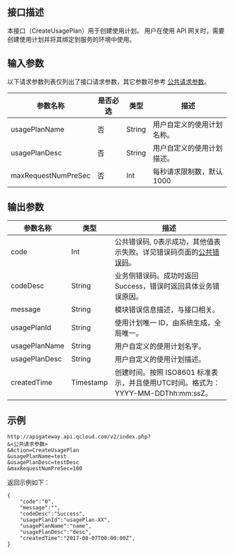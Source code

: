 ## 接口描述

本接口（CreateUsagePlan）用于创建使用计划。
用户在使用 API 网关时，需要创建使用计划并将其绑定到服务的环境中使用。

## 输入参数

以下请求参数列表仅列出了接口请求参数，其它参数可参考 [公共请求参数](/document/api/213/6976)。

| 参数名称                | 是否必选 | 类型     | 描述             |
| ------------------- | ---- | ------ | -------------- |
| usagePlanName       | 否    | String | 用户自定义的使用计划名称。  |
| usagePlanDesc       | 否    | String | 用户自定义的使用计划描述。  |
| maxRequestNumPreSec | 否    | Int    | 每秒请求限制数，默认 1000 |

## 输出参数

| 参数名称          | 类型        | 描述                                       |
| ------------- | --------- | ---------------------------------------- |
| code          | Int       | 公共错误码, 0表示成功，其他值表示失败。详见错误码页面的<a href="/doc/api/372/%E9%94%99%E8%AF%AF%E7%A0%81#1.E3.80.81.E5.85.AC.E5.85.B1.E9.94.99.E8.AF.AF.E7.A0.81" title="公共错误码">公共错误码</a>。 |
| codeDesc      | String    | 业务侧错误码。成功时返回 Success，错误时返回具体业务错误原因。       |
| message       | String    | 模块错误信息描述，与接口相关。                          |
| usagePlanId   | String    | 使用计划唯一 ID，由系统生成，全局唯一。                     |
| usagePlanName | String    | 用户自定义的使用计划名字。                            |
| usagePlanDesc | String    | 用户自定义的使用计划描述。                            |
| createdTime   | Timestamp | 创建时间。按照 ISO8601 标准表示，并且使用UTC时间。格式为：YYYY-MM-DDThh:mm:ssZ。 |

## 示例 
```
http://apigateway.api.qcloud.com/v2/index.php?
&<公共请求参数>
&Action=CreateUsagePlan
&usagePlanName=test
&usagePlanDesc=testDesc
&maxRequestNumPreSec=100
```
返回示例如下：
```
{
    "code":"0",
    "message":"",
    "codeDesc":"Success",      
    "usagePlanId":"usagePlan-XX",
	"usagePlanName":"name",
	"usagePlanDesc":"desc",
	"createdTime":"2017-08-07T00:00:00Z",
}
```




